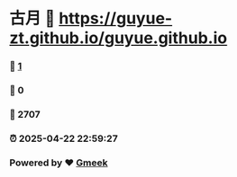 # 古月 :link: https://guyue-zt.github.io/guyue.github.io 
### :page_facing_up: [1](https://guyue-zt.github.io/guyue.github.io/tag.html) 
### :speech_balloon: 0 
### :hibiscus: 2707 
### :alarm_clock: 2025-04-22 22:59:27 
### Powered by :heart: [Gmeek](https://github.com/Meekdai/Gmeek)
